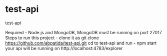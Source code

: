 # test-api
test-api

Required - Node.js and MongoDB, MongoDB must be running on port 27017
Steps to run this project - 
clone it as git clone https://github.com/abpatida/test-api.git
cd to test-api
and run - npm start
your api will be running on http://localhost:4783/explorer
